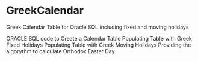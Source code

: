 # GreekCalendar
Greek Calendar Table for Oracle SQL including fixed and moving holidays

ORACLE SQL code to Create a Calendar Table
Populating Table with Greek Fixed Holidays
Populating Table with Greek Moving Holidays
Providing the algorythm to calculate Orthodox Easter Day
